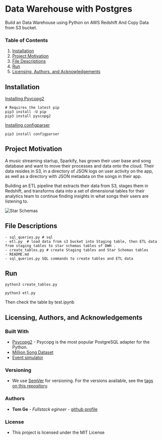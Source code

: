 # Data Warehouse with Postgres

Build an Data Warehouse using Python on AWS Redshift And Copy Data from S3 bucket.


### Table of Contents

1. [Installation](#installation)
2. [Project Motivation](#motivation)
3. [File Descriptions](#files)
4. [Run](#results)
5. [Licensing, Authors, and Acknowledgements](#licensing)

## Installation <a name="installation"></a>


[Installing Psycopg2](https://www.psycopg.org/)
```
# Requires the latest pip
pip3 install -U pip
pip3 install pyscopg2
```


[Installing configparser](https://docs.python.org/3/library/configparser.html)
```
pip3 install configparser
```


## Project Motivation<a name="motivation"></a>
A music streaming startup, Sparkify, has grown their user base and song database and want to move their processes and data onto the cloud. Their data resides in S3, in a directory of JSON logs on user activity on the app, as well as a directory with JSON metadata on the songs in their app.

Building an ETL pipeline that extracts their data from S3, stages them in Redshift, and transforms data into a set of dimensional tables for their analytics team to continue finding insights in what songs their users are listening to. 

![Star Schemas](./assets/star_schemas.png)


## File Descriptions <a name="files"></a>


```
- sql_queries.py # sql 
- etl.py  # load data from s3 bucket into Staging table, then ETL data from staging tables to star schemas tables of DWH .
- create_tables.py # create Staging tables and Star Schemas tables
- README.md
- sql_queries.py SQL commands to create tables and ETL data
```

## Run <a name="results"></a>

```
python3 create_tables.py 

python3 etl.py 

```
Then check the table by test.ipynb


## Licensing, Authors, and Acknowledgements <a name="licensing"></a>

### Built With
* [Psycopg2](https://www.psycopg.org/) - Psycopg is the most popular PostgreSQL adapter for the Python.
* [Million Song Dataset](http://millionsongdataset.com/)
* [Event simulator](https://github.com/Interana/eventsim)

### Versioning

* We use [SemVer](http://semver.org/) for versioning. For the versions available, see the [tags on this repository](https://github.com/your/project/tags).

### Authors

* **Tom Ge** - *Fullstack egineer* - [github profile](https://github.com/tomgtqq)

### License

* This project is licensed under the MIT License

